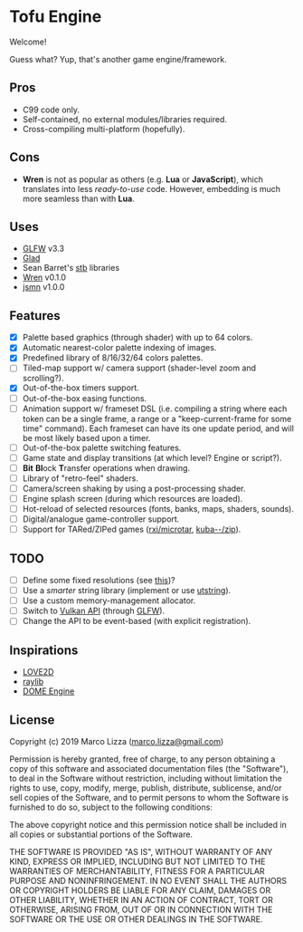 # Tofu Engine

Welcome!

Guess what? Yup, that's another game engine/framework.

## Pros

* C99 code only.
* Self-contained, no external modules/libraries required.
* Cross-compiling multi-platform (hopefully).

## Cons

* **Wren** is not as popular as others (e.g. **Lua** or **JavaScript**), which translates into less *ready-to-use* code. However, embedding is much more seamless than with **Lua**.

## Uses

* [GLFW](https://www.glfw.org/) v3.3
* [Glad](https://glad.dav1d.de/)
* Sean Barret's [stb](https://github.com/nothings/stb) libraries
* [Wren](https://wren.io/) v0.1.0
* [jsmn](https://zserge.com/jsmn.html/) v1.0.0

## Features

* [x] Palette based graphics (through shader) with up to 64 colors.
* [x] Automatic nearest-color palette indexing of images.
* [x] Predefined library of 8/16/32/64 colors palettes.
* [ ] Tiled-map support w/ camera support (shader-level zoom and scrolling?).
* [x] Out-of-the-box timers support.
* [ ] Out-of-the-box easing functions.
* [ ] Animation support w/ frameset DSL (i.e. compiling a string where each token can be a single frame, a range or a "keep-current-frame for some time" command). Each frameset can have its one update period, and will be most likely based upon a timer.
* [ ] Out-of-the-box palette switching features.
* [ ] Game state and display transitions (at which level? Engine or script?).
* [ ] **Bit** **Bl**ock **T**ransfer operations when drawing.
* [ ] Library of "retro-feel" shaders.
* [ ] Camera/screen shaking by using a post-processing shader.
* [ ] Engine splash screen (during which resources are loaded).
* [ ] Hot-reload of selected resources (fonts, banks, maps, shaders, sounds).
* [ ] Digital/analogue game-controller support.
* [ ] Support for TARed/ZIPed games ([rxi/microtar](https://github.com/rxi/microtar), [kuba--/zip](https://github.com/kuba--/zip)).

## TODO

* [ ] Define some fixed resolutions (see [this](https://pacoup.com/2011/06/12/list-of-true-169-resolutions/))?
* [ ] Use a *smarter* string library (implement or use [utstring](http://troydhanson.github.io/uthash/utstring.html)).
* [ ] Use a custom memory-management allocator.
* [ ] Switch to [Vulkan API](https://www.khronos.org/vulkan/) (through [GLFW](https://www.glfw.org/)).
* [ ] Change the API to be event-based (with explicit registration).

## Inspirations

* [LOVE2D](https://love2d.org/)
* [raylib](https://www.raylib.com/)
* [DOME Engine](https://github.com/avivbeeri/dome/)

## License

Copyright (c) 2019 Marco Lizza (marco.lizza@gmail.com)

Permission is hereby granted, free of charge, to any person obtaining a copy of this software and associated documentation files (the "Software"), to deal in the Software without restriction, including without limitation the rights to use, copy, modify, merge, publish, distribute, sublicense, and/or sell copies of the Software, and to permit persons to whom the Software is furnished to do so, subject to the following conditions:

The above copyright notice and this permission notice shall be included in all copies or substantial portions of the Software.

THE SOFTWARE IS PROVIDED "AS IS", WITHOUT WARRANTY OF ANY KIND, EXPRESS OR IMPLIED, INCLUDING BUT NOT LIMITED TO THE WARRANTIES OF MERCHANTABILITY, FITNESS FOR A PARTICULAR PURPOSE AND NONINFRINGEMENT. IN NO EVENT SHALL THE AUTHORS OR COPYRIGHT HOLDERS BE LIABLE FOR ANY CLAIM, DAMAGES OR OTHER LIABILITY, WHETHER IN AN ACTION OF CONTRACT, TORT OR OTHERWISE, ARISING FROM, OUT OF OR IN CONNECTION WITH THE SOFTWARE OR THE USE OR OTHER DEALINGS IN THE SOFTWARE.
